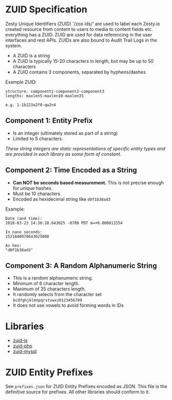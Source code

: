 # ZUID Specification

Zesty Unique Identifiers (ZUID) '/zoo ids/' are used to label each Zesty.io created resource from content to users to media to content fields etc. everything has a ZUID. ZUID are used for data referencing in the user interfaces and rest APIs. ZUIDs are also bound to Audit Trail Logs in the system.

* A ZUID is a string
* A ZUID is typically 15-20 characters in length, but may be up to 50 characters
* A ZUID contains 3 components, separated by hyphens/dashes

Example ZUID:

```
structure: component1-component2-component3
lengths: maxlen5-maxlen10-maxlen35

e.g. 1-1b123a2f0-qw2n4
```

## Component 1: Entity Prefix

* Is an integer (ultimately stored as part of a string)
* Limited to 5 characters.

*These string integers are static representations of specific entity types and are provided in each library as some form of constant.*

## Component 2: Time Encoded as a String

* __Can NOT be seconds based measurement.__ This is not precise enough for unique hashes.
* Must be 10 characters
* Encoded as hexidecimal string like `d0f1b38ad3`

Example:

```
Date (and time):
2018-03-23 14:36:18.643025 -0700 PDT m=+0.000811554

In nano seconds:
1521840978643025000

As hex:
"d0f1b38ad3"
```

## Component 3: A Random Alphanumeric String

* This is a random alphanumeric string.
* Minimum of 6 character length.
* Maximum of 35 characters length.
* It randomly selects from the character set `bcdfghjklmnpqrstvwxz0123456789`
* It does not use vowels to avoid forming words in IDs


# Libraries

* [zuid-js](https://github.com/zesty-io/zuid-js)
* [zuid-php](https://github.com/zesty-io/zuid-php)
* [zuid-mysql](https://github.com/zesty-io/zuid-mysql)

# ZUID Entity Prefixes

See `prefixes.json` for ZUID Entity Prefixes encoded as JSON. This file is the definitive source for prefixes. All other libraries should conform to it.
